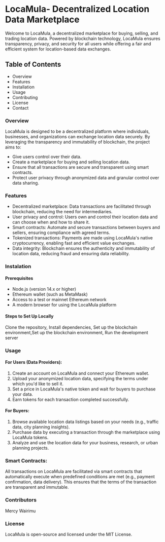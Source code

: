 # LocaMula- Decentralized Location Data Marketplace
Welcome to LocaMula, a decentralized marketplace for buying, selling, and trading location data. Powered by blockchain technology, LocaMula ensures transparency, privacy, and security for all users while offering a fair and efficient system for location-based data exchanges.
## Table of Contents
- Overview
- Features
- Installation
- Usage
- Contributing
- License
- Contact
### Overview 
LocaMula is designed to be a decentralized platform where individuals, businesses, and organizations can exchange location data securely. By leveraging the transparency and immutability of blockchain, the project aims to:
- Give users control over their data.
- Create a marketplace for buying and selling location data.
- Ensure that all transactions are secure and transparent using smart contracts.
- Protect user privacy through anonymized data and granular control over data sharing.
### Features 
- Decentralized marketplace: Data transactions are facilitated through blockchain, reducing the need for intermediaries.
- User privacy and control: Users own and control their location data and can choose when and how to share it.
- Smart contracts: Automate and secure transactions between buyers and sellers, ensuring compliance with agreed terms.
- Tokenized transactions: Payments are made using LocaMula's native cryptocurrency, enabling fast and efficient value exchanges.
- Data integrity: Blockchain ensures the authenticity and immutability of location data, reducing fraud and ensuring data reliability.
### Instalation 
#### Prerequisites
- Node.js (version 14.x or higher)
- Ethereum wallet (such as MetaMask)
- Access to a test or mainnet Ethereum network
- A modern browser for using the LocaMula platform
#### Steps to Set Up Locally
Clone the repository, Install dependencies, Set up the blockchain environment,Set up the blockchain environment, Run the development server
### Usage
#### For Users (Data Providers):
1. Create an account on LocaMula and connect your Ethereum wallet.
2. Upload your anonymized location data, specifying the terms under which you'd like to sell it.
3. Set a price in LocaMula's native token and wait for buyers to purchase your data.
4. Earn tokens for each transaction completed successfully.
#### For Buyers:
1. Browse available location data listings based on your needs (e.g., traffic data, city planning insights).
2. Purchase data by executing a transaction through the marketplace using LocaMula tokens.
3. Analyze and use the location data for your business, research, or urban planning projects.
### Smart Contracts:
All transactions on LocaMula are facilitated via smart contracts that automatically execute when predefined conditions are met (e.g., payment confirmation, data delivery). This ensures that the terms of the transaction are transparent and immutable.
### Contributors
Mercy Wairimu
### License
LocaMula is open-source and licensed under the MIT License.

